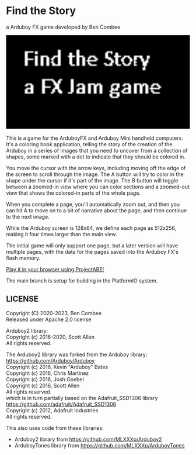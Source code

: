 # Find the Story

a Arduboy FX game developed by Ben Combee

<img src="screenshot.png" width="512" height="256" alt="screenshot of the game title screen">

This is a game for the ArduboyFX and Arduboy Mini handheld computers.
It's a coloring book application, telling the story of the creation of the Arduboy
in a series of images that you need to uncover from a collection of shapes,
some marked with a dot to indicate that they should be colored in.

You move the cursor with the arrow keys, including moving off the edge of the
screen to scroll through the image.  The A button will try to color in the
shape under the cursor if it's part of the image.  The B button will toggle
between a zoomed-in view where you can color sections and a zoomed-out view
that shows the colored-in parts of the whole page.

When you complete a page, you'll automatically zoom out, and then you can hit
A to move on to a bit of narrative about the page, and then continue to the
next image.

While the Arduboy screen is 128x64, we define each page as 512x256, making it
four times larger than the main view.

The initial game will only support one page, but a later version will have
multiple pages, with the data for the pages saved into the Arduboy FX's flash
memory.

<a
href="https://felipemanga.github.io/ProjectABE/?url=https://raw.githubusercontent.com/unwiredben/arduboy-find-the-story/main/FindTheStory.hex&skin=arduboy">Play
it in your browser using ProjectABE!</a>

The main branch is setup for building in the PlatformIO system.

## LICENSE

Copyright (C) 2020-2023, Ben Combee \
Released under Apache 2.0 license

Arduboy2 library: \
Copyright (c) 2016-2020, Scott Allen \
All rights reserved.

The Arduboy2 library was forked from the Arduboy library: \
https://github.com/Arduboy/Arduboy \
Copyright (c) 2016, Kevin "Arduboy" Bates \
Copyright (c) 2016, Chris Martinez \
Copyright (c) 2016, Josh Goebel \
Copyright (c) 2016, Scott Allen \
All rights reserved. \
which is in turn partially based on the Adafruit_SSD1306 library \
https://github.com/adafruit/Adafruit_SSD1306 \
Copyright (c) 2012, Adafruit Industries \
All rights reserved.

This also uses code from these libraries:

* Arduboy2 library from https://github.com/MLXXXp/Arduboy2
* ArduboyTones library from https://github.com/MLXXXp/ArduboyTones